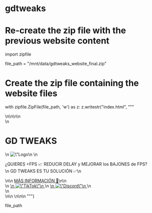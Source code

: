 # gdtweaks
# Re-create the zip file with the previous website content
import zipfile

file_path = "/mnt/data/gdtweaks_website_final.zip"

# Create the zip file containing the website files
with zipfile.ZipFile(file_path, 'w') as z:
    z.writestr("index.html", """
<!DOCTYPE html>
<html lang="en">
<head>
  <meta charset="UTF-8">
  <meta name="viewport" content="width=device-width, initial-scale=1.0">
  <title>GD Tweaks</title>
  <style>
    body {\n      background-color: black;\n      color: white;\n      font-family: 'Burbank Big Condensed', sans-serif;\n      text-align: center;\n      margin: 0;\n      padding: 0;\n    }\n\n    h1 {\n      font-size: 50px;\n      margin-top: 50px;\n    }\n\n    .button {\n      background-color: limegreen;\n      color: black;\n      padding: 15px 30px;\n      text-decoration: none;\n      font-size: 20px;\n      border-radius: 8px;\n      display: inline-block;\n      margin-top: 20px;\n    }\n\n    .social-icons {\n      display: flex;\n      justify-content: space-between;\n      position: fixed;\n      bottom: 20px;\n      width: 100%;\n      padding: 0 50px;\n      box-sizing: border-box;\n    }\n\n    .social-icons a img {\n      width: 40px;\n    }\n\n    .container {\n      max-width: 800px;\n      margin: 0 auto;\n    }\n  </style>\n</head>\n<body>\n\n  <div class=\"container\">\n    <h1>GD TWEAKS</h1>\n    <img src=\"https://cdn.discordapp.com/attachments/1312409265192833024/1330956225596358807/GD.gif\" alt=\"Logo GD\" width=\"200\">\n    \n    <p>¿QUIERES +FPS 📈 REDUCIR DELAY y MEJORAR los BAJONES de FPS?<br>\n      GD TWEAKS ES TU SOLUCIÓN ✅\n    </p>\n\n    <a href=\"#\" class=\"button\">MÁS INFORMACIÓN 👀</a>\n\n    <div class=\"social-icons\">\n      <a href=\"https://www.tiktok.com/@prooxxyfn?_t=ZN-8tVdZzgFtIM&_r=1\" target=\"_blank\">\n        <img src=\"https://upload.wikimedia.org/wikipedia/commons/6/6f/TikTok_Logo.svg\" alt=\"TikTok\">\n      </a>\n      <a href=\"https://discord.gg/8KfXfjKPVC\" target=\"_blank\">\n        <img src=\"https://upload.wikimedia.org/wikipedia/en/9/98/Discord_logo.svg\" alt=\"Discord\">\n      </a>\n    </div>\n  </div>\n\n  <script>\n    // Redirigir \"Reseñas\" al enlace de Discord\n    document.querySelector('.button').addEventListener('click', function() {\n      window.location.href = \"https://discord.gg/8KfXfjKPVC\";\n    });\n  </script>\n\n</body>\n</html>
""")

file_path
